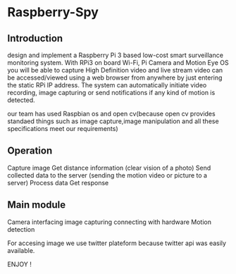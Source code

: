 # Raspberry-Spy

## Introduction

design and implement a Raspberry Pi 3 based low-cost smart surveillance monitoring system. 
With RPi3 on board Wi-Fi, Pi Camera and Motion Eye OS you will be able to capture High Definition video and live stream video can be accessed/viewed using a web browser from anywhere by just entering the static RPi IP address.
The system can automatically initiate video recording, image capturing or send notifications if any kind of motion is detected.

our team has used Raspbian os and open cv(because open cv provides standaed things such as image capture,image manipulation and all these specifications meet our requirements)

## Operation

Capture image
Get distance information (clear vision of a photo)
Send collected data to the server (sending the motion video or picture to a server)
Process data
Get response 

## Main  module

Camera interfacing
image capturing
connecting with hardware
Motion detection

For accesing image we use twitter plateform because twitter api was easily available.

ENJOY !
